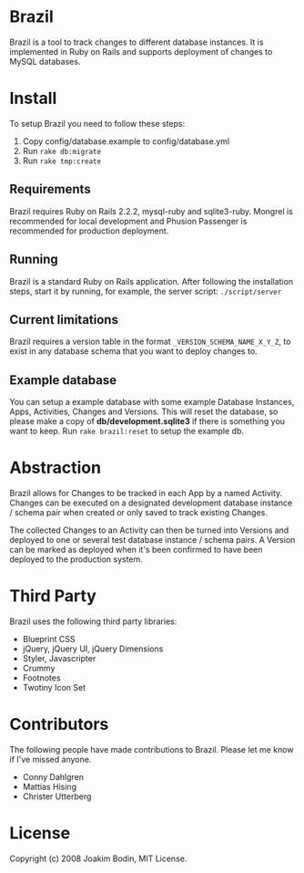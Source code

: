 # Brazil
Brazil is a tool to track changes to different database instances. It is implemented in Ruby on Rails and supports deployment of changes to MySQL databases.

# Install
To setup Brazil you need to follow these steps:

1. Copy config/database.example to config/database.yml
2. Run `rake db:migrate`
3. Run `rake tmp:create`

## Requirements
Brazil requires Ruby on Rails 2.2.2, mysql-ruby and sqlite3-ruby. Mongrel is recommended for local development and Phusion Passenger is recommended for production deployment.

## Running
Brazil is a standard Ruby on Rails application. After following the installation steps, start it by running, for example, the server script: `./script/server`

## Current limitations
Brazil requires a version table in the format `_VERSION_SCHEMA_NAME_X_Y_Z`, to exist in any database schema that you want to deploy changes to.  

## Example database
You can setup a example database with some example Database Instances, Apps, Activities, Changes and Versions. This will reset the database, so please make a copy of **db/development.sqlite3** if there is something you want to keep. Run `rake brazil:reset` to setup the example db.

# Abstraction
Brazil allows for Changes to be tracked in each App by a named Activity. Changes can be executed on a designated development database instance / schema pair when created or only saved to track existing Changes.

The collected Changes to an Activity can then be turned into Versions and deployed to one or several test database instance / schema pairs. A Version can be marked as deployed when it's been confirmed to have been deployed to the production system.

# Third Party
Brazil uses the following third party libraries:

* Blueprint CSS
* jQuery, jQuery UI, jQuery Dimensions
* Styler, Javascripter
* Crummy
* Footnotes
* Twotiny Icon Set

# Contributors
The following people have made contributions to Brazil. Please let me know if I've missed anyone.

* Conny Dahlgren
* Mattias Hising
* Christer Utterberg

# License
Copyright (c) 2008 Joakim Bodin, MIT License.
